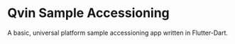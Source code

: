 # Qvin Sample Accessioning

A basic, universal platform sample accessioning app written in Flutter-Dart.
